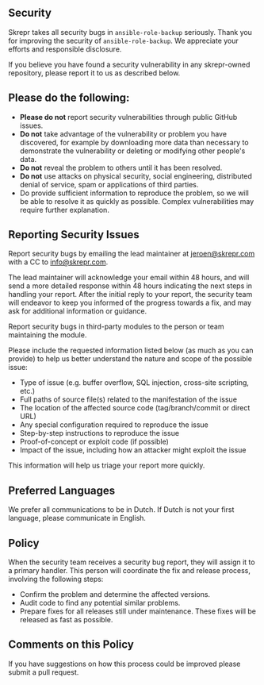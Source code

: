 ## Security

Skrepr takes all security bugs in `ansible-role-backup` seriously.
Thank you for improving the security of `ansible-role-backup`. We appreciate your efforts and
responsible disclosure.

If you believe you have found a security vulnerability in any skrepr-owned repository, please report it to us as described below.

## Please do the following:

- **Please do not** report security vulnerabilities through public GitHub issues.
- **Do not** take advantage of the vulnerability or problem you have discovered, for example by downloading more data than necessary to demonstrate the vulnerability or deleting or modifying other people's data.
- **Do not** reveal the problem to others until it has been resolved.
- **Do not** use attacks on physical security, social engineering, distributed denial of service, spam or applications of third parties.
- Do provide sufficient information to reproduce the problem, so we will be able to resolve it as quickly as possible. Complex vulnerabilities may require further explanation.

## Reporting Security Issues

Report security bugs by emailing the lead maintainer at [jeroen@skrepr.com](mailto:jeroen@skrepr.com) with a CC to [info@skrepr.com](mailto:info@skrepr.com).

The lead maintainer will acknowledge your email within 48 hours, and will send a
more detailed response within 48 hours indicating the next steps in handling
your report. After the initial reply to your report, the security team will
endeavor to keep you informed of the progress towards a fix, and may ask for additional information or guidance.

Report security bugs in third-party modules to the person or team maintaining
the module.

Please include the requested information listed below (as much as you can provide) to help us better understand the nature and scope of the possible issue:

  * Type of issue (e.g. buffer overflow, SQL injection, cross-site scripting, etc.)
  * Full paths of source file(s) related to the manifestation of the issue
  * The location of the affected source code (tag/branch/commit or direct URL)
  * Any special configuration required to reproduce the issue
  * Step-by-step instructions to reproduce the issue
  * Proof-of-concept or exploit code (if possible)
  * Impact of the issue, including how an attacker might exploit the issue

This information will help us triage your report more quickly.

## Preferred Languages

We prefer all communications to be in Dutch. If Dutch is not your first language, please communicate in English.

## Policy

When the security team receives a security bug report, they will assign it to a
primary handler. This person will coordinate the fix and release process,
involving the following steps:

  * Confirm the problem and determine the affected versions.
  * Audit code to find any potential similar problems.
  * Prepare fixes for all releases still under maintenance. These fixes will be
    released as fast as possible.

## Comments on this Policy

If you have suggestions on how this process could be improved please submit a
pull request.